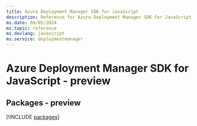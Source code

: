 ```yaml
---
title: Azure Deployment Manager SDK for JavaScript
description: Reference for Azure Deployment Manager SDK for JavaScript
ms.date: 04/05/2024
ms.topic: reference
ms.devlang: javascript
ms.service: deploymentmanager
---
```

# Azure Deployment Manager SDK for JavaScript - preview
## Packages - preview
[!INCLUDE [packages](deployment-manager-index.md)]